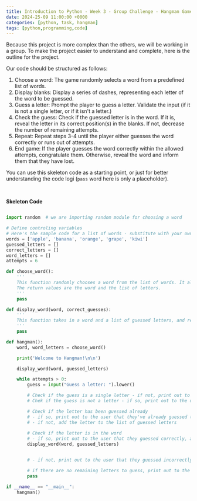 ```yaml
---
title: Introduction to Python - Week 3 - Group Challenge - Hangman Game Details
date: 2024-25-09 11:00:00 +0000
categories: [python, task, hangman]
tags: [python,programming,code]
---
```


Because this project is more complex than the others, we will be working in a group. To make the project easier to understand and complete, here is the outline for the project.

Our code should be structured as follows:

1. Choose a word: The game randomly selects a word from a predefined list of words.
2. Display blanks: Display a series of dashes, representing each letter of the word to be guessed.
3. Guess a letter: Prompt the player to guess a letter. Validate the input (if it is not a single letter, or if it isn't a letter.)
4. Check the guess: Check if the guessed letter is in the word. If it is, reveal the letter in its correct position(s) in the blanks. If not, decrease the number of remaining attempts.
5. Repeat: Repeat steps 3-4 until the player either guesses the word correctly or runs out of attempts.
6. End game: If the player guesses the word correctly within the allowed attempts, congratulate them. Otherwise, reveal the word and inform them that they have lost.


You can use this skeleton code as a starting point, or just for better understanding the code logi (`pass` word here is only a placeholder).

<br>

**Skeleton Code**

```python

import random  # we are importing random module for choosing a word

# Define controling variables
# Here's the sample code for a list of words - substitute with your own list of words 
words = ['apple', 'banana', 'orange', 'grape', 'kiwi'] 
guessed_letters = []
correct_letters = []
word_letters = []
attempts = 6

def choose_word():
    '''
    This function randomly chooses a word from the list of words. It also takes makes a list of letters from the chosen word (it shouldn't contain the duplicates).
    The return values are the word and the list of letters.
    '''
    pass

def display_word(word, correct_guesses):
    '''
    This function takes in a word and a list of guessed letters, and returns a string that represents the word with the guessed letters revealed. It takes as input the word and a list of guessed letters.
    '''
    pass

def hangman():
    word, word_letters = choose_word()

    print('Welcome to Hangman!\n\n')

    display_word(word, guessed_letters)

    while attempts > 0:
        guess = input("Guess a letter: ").lower()

        # Check if the guess is a single letter - if not, print out to the user to use only single letters and go for the next guess
        # Chek if the guess is not a letter - if so, print out to the user that it is not a letter and go for the next guess

        # Check if the letter has been guessed already
        # - if so, print out to the user that they've already guessed that letter and go for the next guess
        # - if not, add the letter to the list of guessed letters
        
        # Check if the letter is in the word
        # - if so, print out to the user that they guessed correctly, add the letter to the list of correct guesses and display the updated word with the guessed letters revealed
        display_word(word, guessed_letters)


        # - if not, print out to the user that they guessed incorrectly and decrease the number of remaining attempts. If the attempts are 0, print out to the user that they've run out of attempts, reveal the word and end the game. If the attempts are not 0, go for the next guess.

        # if there are no remaining letters to guess, print out to the user that they've guessed the word correctly and end the game.
        pass

if __name__ == "__main__":
    hangman()
```